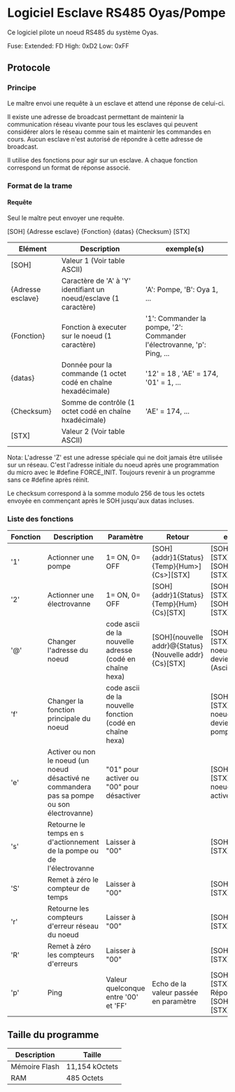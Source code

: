 # Logiciel Esclave RS485 Oyas/Pompe

Ce logiciel pilote un noeud RS485 du système Oyas.

Fuse:
Extended: FD
High: 0xD2
Low: 0xFF

## Protocole

### Principe

Le maître envoi une requête à un esclave et attend une réponse de celui-ci.

Il existe une adresse de broadcast permettant de maintenir la communication réseau vivante pour tous les esclaves qui peuvent considérer alors le réseau comme sain et maintenir les commandes en cours.
Aucun esclave n'est autorisé de répondre à cette adresse de broadcast.

Il utilise des fonctions pour agir sur un esclave. A chaque fonction correspond un format de réponse associé.

### Format de la trame

#### Requête

Seul le maître peut envoyer une requête.

[SOH] {Adresse esclave} {Fonction} {datas} {Checksum} [STX]

Elément | Description | exemple(s)
--- | --- | ---
[SOH] | Valeur 1 (Voir table ASCII) | 
{Adresse esclave} | Caractère de 'A' à 'Y' identifiant un noeud/esclave (1 caractère) | 'A': Pompe, 'B': Oya 1, ...
{Fonction} | Fonction à executer sur le noeud (1 caractère) | '1': Commander la pompe, '2': Commander l'électrovanne, 'p': Ping, ...
{datas} | Donnée pour la commande (1 octet codé en chaîne hexadécimale) |  '12' = 18 , 'AE' = 174, '01' = 1, ...
{Checksum} | Somme de contrôle (1 octet codé en chaîne hxadécimale) | 'AE' = 174, ...
[STX] | Valeur 2 (Voir table ASCII) |

Nota: L'adresse 'Z' est une adresse spéciale qui ne doit jamais être utilisée sur un réseau. C'est l'adresse initiale du noeud après une programmation du micro avec le #define FORCE_INIT. Toujours revenir à un programme sans ce #define après réinit.

Le checksum correspond à la somme modulo 256 de tous les octets envoyée en commençant après le SOH jusqu'aux datas incluses.

### Liste des fonctions

Fonction | Description | Paramètre | Retour | exemple
--- | --- | --- | --- | ---
'1' | Actionner une pompe | 1= ON, 0= OFF | [SOH]{addr}1{Status}{Temp}{Hum>]{Cs>][STX] | [SOH]A100[<Cs>][STX] => OFF, [SOH]A101[<Cs>][STX] => ON
'2' | Actionner une électrovanne | 1= ON, 0= OFF | [SOH]{addr}1{Status}{Temp}{Hum}{Cs}[STX] | [SOH]B200{Cs}[STX] => OFF, [SOH]B201{Cs}[STX] => ON
'@' | Changer l'adresse du noeud | code ascii de la nouvelle adresse (codé en chaîne hexa) | [SOH]{nouvelle addr}@{Status}{Nouvelle addr}{Cs}[STX] | [SOH]Z@59{Cs}[STX] => Le noeud 'Z' devient 'Y' (Ascii 89 / 59H)
'f' | Changer la fonction principale du noeud | code ascii de la nouvelle fonction (codé en chaîne hexa) | | [SOH]Zf31{Cs}[STX] => Le noeud 'A' devient une pompe '1'
'e' | Activer ou non le noeud (un noeud désactivé ne commandera pas sa pompe ou son électrovanne) | "01" pour activer ou "00" pour désactiver | | [SOH]Ae01{Cs}[STX] => Le noeud 'A' est activé
's' | Retourne le temps en s d'actionnement de la pompe ou de l'électrovanne | Laisser à "00"  | | [SOH]As00{Cs}[STX]
'S' | Remet à zéro le compteur de temps | Laisser à "00" | | [SOH]AS00{Cs}[STX]
'r' | Retourne les compteurs d'erreur réseau du noeud| Laisser à "00" | | [SOH]Ar00{Cs}[STX]
'R' | Remet à zéro les compteurs d'erreurs | Laisser à "00" | | [SOH]AR00{Cs}[STX]
'p' | Ping | Valeur quelconque entre '00' et 'FF' | Echo de la valeur passée en paramètre | [SOH]Ap09{Cs}[STX] -> Réponse: [SOH]Ap09{Cs}[STX]

## Taille du programme

| Description | Taille |
| --- | --- |
| Mémoire Flash | 11,154 kOctets |
| RAM | 485 Octets|